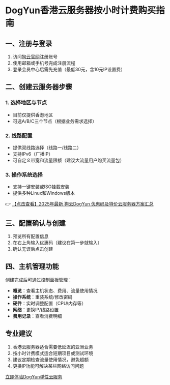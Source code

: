 # DogYun香港云服务器按小时计费购买指南

## 一、注册与登录
1. 访问[狗云官网](https://bit.ly/DogYun)注册账号
2. 使用邮箱或手机号完成注册流程
3. 登录会员中心后需先充值（最低30元，含10元IP设置费）

## 二、创建云服务器步骤

### 1. 选择地区与节点
- 目前仅提供香港地区
- 可选A/B/C三个节点（根据业务需求选择）

### 2. 线路配置
- 提供双线路选择（线路一/线路二）
- 支持IPv6（广播IP）
- 可自定义带宽和流量限额（建议大流量用户购买流量包）

### 3. 操作系统选择
- 支持一键安装或ISO挂载安装
- 提供多种Linux和Windows版本

👉 [【点击查看】2025年最新 狗云DogYun 优惠码及特价云服务器方案汇总](https://bit.ly/DogYun)

## 三、配置确认与创建
1. 预览所有配置信息
2. 在右上角输入优惠码（建议在第一步就输入）
3. 确认无误后点击创建

## 四、主机管理功能
创建完成后可通过控制面板管理：

- **概览**：查看主机状态、费用、流量使用情况
- **操作系统**：重装系统/修改密码
- **硬件**：实时调整配置（CPU/内存等）
- **网络**：更换IP/线路设置
- **费用记录**：查看消费明细

## 专业建议
1. 香港云服务器适合需要低延迟的亚洲业务
2. 按小时计费模式适合短期项目或测试环境
3. 建议定期检查流量使用情况，避免超额
4. 更换IP功能可解决某些网络访问问题

[立即体验DogYun弹性云服务](https://bit.ly/DogYun)